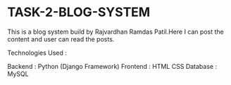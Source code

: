 # TASK-2-BLOG-SYSTEM

This is a blog system build by Rajvardhan Ramdas Patil.Here I can post the content and user can read the posts.

Technologies Used :

Backend :  Python (Django Framework)
Frontend : HTML
           CSS
Database : MySQL
